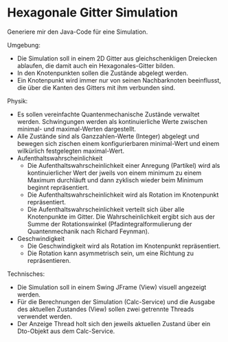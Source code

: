 # Hexagonale Gitter Simulation

Generiere mir den Java-Code für eine Simulation.

Umgebung:
* Die Simulation soll in einem 2D Gitter aus gleichschenkligen Dreiecken ablaufen, die damit auch ein Hexagonales-Gitter bilden.
* In den Knotenpunkten sollen die Zustände abgelegt werden.
* Ein Knotenpunkt wird immer nur von seinen Nachbarknoten beeinflusst, die über die Kanten des Gitters mit ihm verbunden sind.

Physik:
* Es sollen vereinfachte Quantenmechanische Zustände verwaltet werden. Schwingungen werden als kontinuierliche Werte zwischen minimal- und maximal-Werten dargestellt.
* Alle Zustände sind als Ganzzahlen-Werte (Integer) abgelegt und bewegen sich zischen einem konfigurierbaren minimal-Wert und einem wilkürlich festgelegten maximal-Wert.
* Aufenthaltswahrscheinlichkeit
  * Die Aufenthaltswahrscheinlichkeit einer Anregung (Partikel) wird als kontinuierlicher Wert der jweils von einem minimum zu einem Maximum durchläuft und dann zyklisch wieder beim Minimum beginnt repräsentiert.
  * Die Aufenthaltswahrscheinlichkeit wird als Rotation im Knotenpunkt repräsentiert.
  * Die Aufenthaltswahrscheinlichkeit verteilt sich über alle Knotenpunkte im Gitter. Die Wahrscheinlichkeit ergibt sich aus der Summe der Rotationswinkel (Pfadintegralformulierung der Quantenmechanik nach Richard Feynman).
* Geschwindigkeit
  * Die Geschwindigkeit wird als Rotation im Knotenpunkt repräsentiert.
  * Die Rotation kann asymmetrisch sein, um eine Richtung zu repräsentieren.

Technisches:
* Die Simulation soll in einem Swing JFrame (View) visuell angezeigt werden.
* Für die Berechnungen der Simulation (Calc-Service) und die Ausgabe des aktuellen Zustandes (View) sollen zwei getrennte Threads verwendet werden.
* Der Anzeige Thread holt sich den jeweils aktuellen Zustand über ein Dto-Objekt aus dem Calc-Service.
